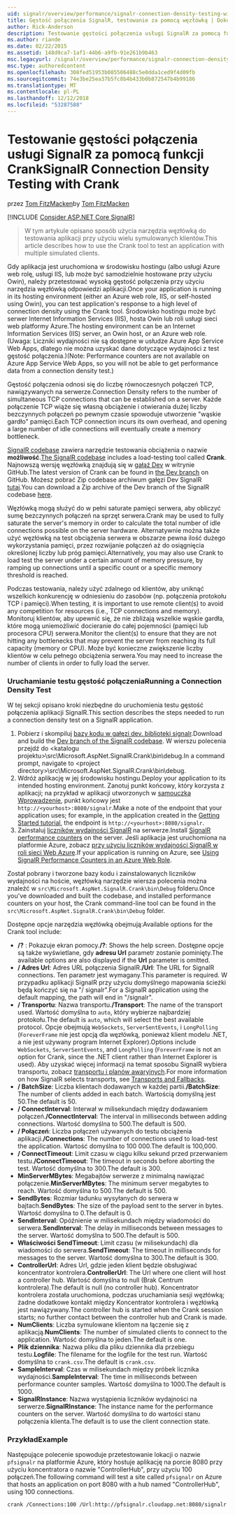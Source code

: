 ```yaml
---
uid: signalr/overview/performance/signalr-connection-density-testing-with-crank
title: Gęstość połączenia SignalR, testowanie za pomocą węzłówką | Dokumentacja firmy Microsoft
author: Rick-Anderson
description: Testowanie gęstości połączenia usługi SignalR za pomocą funkcji Crank
ms.author: riande
ms.date: 02/22/2015
ms.assetid: 148d9ca7-1af1-44b6-a9fb-91e261b9b463
msc.legacyurl: /signalr/overview/performance/signalr-connection-density-testing-with-crank
msc.type: authoredcontent
ms.openlocfilehash: 308fed51953b085506488c5e0dda1ced9f4d09fb
ms.sourcegitcommit: 74e3be25ea37b5fc8b4b433b0b872547b4b99186
ms.translationtype: MT
ms.contentlocale: pl-PL
ms.lasthandoff: 12/12/2018
ms.locfileid: "53287588"
---
```

<a name="signalr-connection-density-testing-with-crank"></a><span data-ttu-id="151e3-103">Testowanie gęstości połączenia usługi SignalR za pomocą funkcji Crank</span><span class="sxs-lookup"><span data-stu-id="151e3-103">SignalR Connection Density Testing with Crank</span></span>
====================
<span data-ttu-id="151e3-104">przez [Tom FitzMacken](https://github.com/tfitzmac)</span><span class="sxs-lookup"><span data-stu-id="151e3-104">by [Tom FitzMacken](https://github.com/tfitzmac)</span></span>

[!INCLUDE [Consider ASP.NET Core SignalR](~/includes/signalr/signalr-version-disambiguation.md)]

> <span data-ttu-id="151e3-105">W tym artykule opisano sposób użycia narzędzia węzłówką do testowania aplikacji przy użyciu wielu symulowanych klientów.</span><span class="sxs-lookup"><span data-stu-id="151e3-105">This article describes how to use the Crank tool to test an application with multiple simulated clients.</span></span>


<span data-ttu-id="151e3-106">Gdy aplikacja jest uruchomiona w środowisku hostingu (albo usługi Azure web rolę, usługi IIS, lub może być samodzielnie hostowane przy użyciu Owin), należy przetestować wysoką gęstość połączenia przy użyciu narzędzia węzłówką odpowiedzi aplikacji.</span><span class="sxs-lookup"><span data-stu-id="151e3-106">Once your application is running in its hosting environment (either an Azure web role, IIS, or self-hosted using Owin), you can test application's response to a high level of connection density using the Crank tool.</span></span> <span data-ttu-id="151e3-107">Środowisko hostingu może być serwer Internet Information Services (IIS), hosta Owin lub roli usługi sieci web platformy Azure.</span><span class="sxs-lookup"><span data-stu-id="151e3-107">The hosting environment can be an Internet Information Services (IIS) server, an Owin host, or an Azure web role.</span></span> <span data-ttu-id="151e3-108">(Uwaga: Liczniki wydajności nie są dostępne w usłudze Azure App Service Web Apps, dlatego nie można uzyskać dane dotyczące wydajności z test gęstość połączenia.)</span><span class="sxs-lookup"><span data-stu-id="151e3-108">(Note: Performance counters are not available on Azure App Service Web Apps, so you will not be able to get performance data from a connection density test.)</span></span>

<span data-ttu-id="151e3-109">Gęstość połączenia odnosi się do liczbę równoczesnych połączeń TCP, nawiązywanych na serwerze.</span><span class="sxs-lookup"><span data-stu-id="151e3-109">Connection Density refers to the number of simultaneous TCP connections that can be established on a server.</span></span> <span data-ttu-id="151e3-110">Każde połączenie TCP wiąże się własną obciążenie i otwierania dużej liczby bezczynnych połączeń po pewnym czasie spowoduje utworzenie "wąskie gardło" pamięci.</span><span class="sxs-lookup"><span data-stu-id="151e3-110">Each TCP connection incurs its own overhead, and opening a large number of idle connections will eventually create a memory bottleneck.</span></span>

<span data-ttu-id="151e3-111">[SignalR codebase](https://github.com/signalr/signalr) zawiera narzędzie testowania obciążenia o nazwie **możliwość**.</span><span class="sxs-lookup"><span data-stu-id="151e3-111">[The SignalR codebase](https://github.com/signalr/signalr) includes a load-testing tool called **Crank**.</span></span> <span data-ttu-id="151e3-112">Najnowszą wersję węzłówką znajdują się w [gałąź Dev](https://github.com/SignalR/signalr/tree/dev) w witrynie GitHub.</span><span class="sxs-lookup"><span data-stu-id="151e3-112">The latest version of Crank can be found in [the Dev branch](https://github.com/SignalR/signalr/tree/dev) on GitHub.</span></span> <span data-ttu-id="151e3-113">Możesz pobrać Zip codebase archiwum gałęzi Dev SignalR [tutaj](https://github.com/SignalR/SignalR/archive/dev.zip).</span><span class="sxs-lookup"><span data-stu-id="151e3-113">You can download a Zip archive of the Dev branch of the SignalR codebase [here](https://github.com/SignalR/SignalR/archive/dev.zip).</span></span>

<span data-ttu-id="151e3-114">Węzłówką mogą służyć do w pełni saturate pamięci serwera, aby obliczyć sumę bezczynnych połączeń na sprzęt serwera.</span><span class="sxs-lookup"><span data-stu-id="151e3-114">Crank may be used to fully saturate the server's memory in order to calculate the total number of idle connections possible on the server hardware.</span></span> <span data-ttu-id="151e3-115">Alternatywnie można także użyć węzłówką na test obciążenia serwera w obszarze pewna ilość dużego wykorzystania pamięci, przez rozwijanie połączeń aż do osiągnięcia określonej liczby lub próg pamięci.</span><span class="sxs-lookup"><span data-stu-id="151e3-115">Alternatively, you may also use Crank to load test the server under a certain amount of memory pressure, by ramping up connections until a specific count or a specific memory threshold is reached.</span></span>

<span data-ttu-id="151e3-116">Podczas testowania, należy użyć zdalnego od klientów, aby uniknąć wszelkich konkurencję w odniesieniu do zasobów (np. połączenia protokołu TCP i pamięci).</span><span class="sxs-lookup"><span data-stu-id="151e3-116">When testing, it is important to use remote client(s) to avoid any competition for resources (i.e., TCP connections and memory).</span></span> <span data-ttu-id="151e3-117">Monitoruj klientów, aby upewnić się, że nie zbliżają wszelkie wąskie gardła, które mogą uniemożliwić docieranie do całej pojemności (pamięci lub procesora CPU) serwera.</span><span class="sxs-lookup"><span data-stu-id="151e3-117">Monitor the client(s) to ensure that they are not hitting any bottlenecks that may prevent the server from reaching its full capacity (memory or CPU).</span></span> <span data-ttu-id="151e3-118">Może być konieczne zwiększenie liczby klientów w celu pełnego obciążenia serwera.</span><span class="sxs-lookup"><span data-stu-id="151e3-118">You may need to increase the number of clients in order to fully load the server.</span></span>

### <a name="running-a-connection-density-test"></a><span data-ttu-id="151e3-119">Uruchamianie testu gęstość połączenia</span><span class="sxs-lookup"><span data-stu-id="151e3-119">Running a Connection Density Test</span></span>

<span data-ttu-id="151e3-120">W tej sekcji opisano kroki niezbędne do uruchomienia testu gęstość połączenia aplikacji SignalR.</span><span class="sxs-lookup"><span data-stu-id="151e3-120">This section describes the steps needed to run a connection density test on a SignalR application.</span></span>

1. <span data-ttu-id="151e3-121">Pobierz i skompiluj [bazy kodu w gałęzi dev. biblioteki signalr](https://github.com/SignalR/SignalR/archive/dev.zip).</span><span class="sxs-lookup"><span data-stu-id="151e3-121">Download and build the [Dev branch of the SignalR codebase](https://github.com/SignalR/SignalR/archive/dev.zip).</span></span> <span data-ttu-id="151e3-122">W wierszu polecenia przejdź do &lt;katalogu projektu&gt;\src\Microsoft.AspNet.SignalR.Crank\bin\debug.</span><span class="sxs-lookup"><span data-stu-id="151e3-122">In a command prompt, navigate to &lt;project directory&gt;\src\Microsoft.AspNet.SignalR.Crank\bin\debug.</span></span>
2. <span data-ttu-id="151e3-123">Wdróż aplikację w jej środowisku hostingu.</span><span class="sxs-lookup"><span data-stu-id="151e3-123">Deploy your application to its intended hosting environment.</span></span> <span data-ttu-id="151e3-124">Zanotuj punkt końcowy, który korzysta z aplikacji; na przykład w aplikacji utworzonych w [samouczka Wprowadzenie](../getting-started/tutorial-getting-started-with-signalr.md), punkt końcowy jest `http://<yourhost>:8080/signalr`.</span><span class="sxs-lookup"><span data-stu-id="151e3-124">Make a note of the endpoint that your application uses; for example, in the application created in the [Getting Started tutorial](../getting-started/tutorial-getting-started-with-signalr.md), the endpoint is `http://<yourhost>:8080/signalr`.</span></span>
3. <span data-ttu-id="151e3-125">Zainstaluj [liczników wydajności SignalR](signalr-performance.md#perfcounters) na serwerze.</span><span class="sxs-lookup"><span data-stu-id="151e3-125">Install [SignalR performance counters](signalr-performance.md#perfcounters) on the server.</span></span> <span data-ttu-id="151e3-126">Jeśli aplikacja jest uruchomiona na platformie Azure, zobacz [przy użyciu liczników wydajności SignalR w roli sieci Web Azure](using-signalr-performance-counters-in-an-azure-web-role.md).</span><span class="sxs-lookup"><span data-stu-id="151e3-126">If your application is running on Azure, see [Using SignalR Performance Counters in an Azure Web Role](using-signalr-performance-counters-in-an-azure-web-role.md).</span></span>

<span data-ttu-id="151e3-127">Został pobrany i tworzone bazy kodu i zainstalowanych liczników wydajności na hoście, węzłówką narzędzie wiersza polecenia można znaleźć w `src\Microsoft.AspNet.SignalR.Crank\bin\Debug` folderu.</span><span class="sxs-lookup"><span data-stu-id="151e3-127">Once you've downloaded and built the codebase, and installed performance counters on your host, the Crank command-line tool can be found in the `src\Microsoft.AspNet.SignalR.Crank\bin\Debug` folder.</span></span>

<span data-ttu-id="151e3-128">Dostępne opcje narzędzia węzłówką obejmują:</span><span class="sxs-lookup"><span data-stu-id="151e3-128">Available options for the Crank tool include:</span></span>

- <span data-ttu-id="151e3-129">**/?** : Pokazuje ekran pomocy.</span><span class="sxs-lookup"><span data-stu-id="151e3-129">**/?**: Shows the help screen.</span></span> <span data-ttu-id="151e3-130">Dostępne opcje są także wyświetlane, gdy **adresu Url** parametr zostanie pominięty.</span><span class="sxs-lookup"><span data-stu-id="151e3-130">The available options are also displayed if the **Url** parameter is omitted.</span></span>
- <span data-ttu-id="151e3-131">**/ Adres Url**: Adres URL połączenia SignalR.</span><span class="sxs-lookup"><span data-stu-id="151e3-131">**/Url**: The URL for SignalR connections.</span></span> <span data-ttu-id="151e3-132">Ten parametr jest wymagany.</span><span class="sxs-lookup"><span data-stu-id="151e3-132">This parameter is required.</span></span> <span data-ttu-id="151e3-133">W przypadku aplikacji SignalR przy użyciu domyślnego mapowania ścieżki będą kończyć się na "/ signalr".</span><span class="sxs-lookup"><span data-stu-id="151e3-133">For a SignalR application using the default mapping, the path will end in "/signalr".</span></span>
- <span data-ttu-id="151e3-134">**/ Transportu**: Nazwa transportu.</span><span class="sxs-lookup"><span data-stu-id="151e3-134">**/Transport**: The name of the transport used.</span></span> <span data-ttu-id="151e3-135">Wartość domyślna to `auto`, który wybierze najbardziej protokołu.</span><span class="sxs-lookup"><span data-stu-id="151e3-135">The default is `auto`, which will select the best available protocol.</span></span> <span data-ttu-id="151e3-136">Opcje obejmują `WebSockets`, `ServerSentEvents`, i `LongPolling` (`ForeverFrame` nie jest opcją dla węzłówką, ponieważ klient modelu .NET, a nie jest używany program Internet Explorer).</span><span class="sxs-lookup"><span data-stu-id="151e3-136">Options include `WebSockets`, `ServerSentEvents`, and `LongPolling` (`ForeverFrame` is not an option for Crank, since the .NET client rather than Internet Explorer is used).</span></span> <span data-ttu-id="151e3-137">Aby uzyskać więcej informacji na temat sposobu SignalR wybiera transportu, zobacz [transportu i planów awaryjnych](../getting-started/introduction-to-signalr.md#transports).</span><span class="sxs-lookup"><span data-stu-id="151e3-137">For more information on how SignalR selects transports, see [Transports and Fallbacks](../getting-started/introduction-to-signalr.md#transports).</span></span>
- <span data-ttu-id="151e3-138">**/ BatchSize**: Liczba klientach dodawanych w każdej partii.</span><span class="sxs-lookup"><span data-stu-id="151e3-138">**/BatchSize**: The number of clients added in each batch.</span></span> <span data-ttu-id="151e3-139">Wartością domyślną jest 50.</span><span class="sxs-lookup"><span data-stu-id="151e3-139">The default is 50.</span></span>
- <span data-ttu-id="151e3-140">**/ ConnectInterval**: Interwał w milisekundach między dodawaniem połączeń.</span><span class="sxs-lookup"><span data-stu-id="151e3-140">**/ConnectInterval**: The interval in milliseconds between adding connections.</span></span> <span data-ttu-id="151e3-141">Wartość domyślna to 500.</span><span class="sxs-lookup"><span data-stu-id="151e3-141">The default is 500.</span></span>
- <span data-ttu-id="151e3-142">**/ Połączeń**: Liczba połączeń używanych do testu obciążenia aplikacji.</span><span class="sxs-lookup"><span data-stu-id="151e3-142">**/Connections**: The number of connections used to load-test the application.</span></span> <span data-ttu-id="151e3-143">Wartość domyślna to 100 000.</span><span class="sxs-lookup"><span data-stu-id="151e3-143">The default is 100,000.</span></span>
- <span data-ttu-id="151e3-144">**/ ConnectTimeout**: Limit czasu w ciągu kilku sekund przed przerwaniem testu.</span><span class="sxs-lookup"><span data-stu-id="151e3-144">**/ConnectTimeout**: The timeout in seconds before aborting the test.</span></span> <span data-ttu-id="151e3-145">Wartość domyślna to 300.</span><span class="sxs-lookup"><span data-stu-id="151e3-145">The default is 300.</span></span>
- <span data-ttu-id="151e3-146">**MinServerMBytes**: Megabajtów serwerze z minimalną nawiązać połączenie.</span><span class="sxs-lookup"><span data-stu-id="151e3-146">**MinServerMBytes**: The minimum server megabytes to reach.</span></span> <span data-ttu-id="151e3-147">Wartość domyślna to 500.</span><span class="sxs-lookup"><span data-stu-id="151e3-147">The default is 500.</span></span>
- <span data-ttu-id="151e3-148">**SendBytes**: Rozmiar ładunku wysyłanych do serwera w bajtach.</span><span class="sxs-lookup"><span data-stu-id="151e3-148">**SendBytes**: The size of the payload sent to the server in bytes.</span></span> <span data-ttu-id="151e3-149">Wartość domyślna to 0.</span><span class="sxs-lookup"><span data-stu-id="151e3-149">The default is 0.</span></span>
- <span data-ttu-id="151e3-150">**SendInterval**: Opóźnienie w milisekundach między wiadomości do serwera.</span><span class="sxs-lookup"><span data-stu-id="151e3-150">**SendInterval**: The delay in milliseconds between messages to the server.</span></span> <span data-ttu-id="151e3-151">Wartość domyślna to 500.</span><span class="sxs-lookup"><span data-stu-id="151e3-151">The default is 500.</span></span>
- <span data-ttu-id="151e3-152">**Właściwości SendTimeout**: Limit czasu (w milisekundach) dla wiadomości do serwera.</span><span class="sxs-lookup"><span data-stu-id="151e3-152">**SendTimeout**: The timeout in milliseconds for messages to the server.</span></span> <span data-ttu-id="151e3-153">Wartość domyślna to 300.</span><span class="sxs-lookup"><span data-stu-id="151e3-153">The default is 300.</span></span>
- <span data-ttu-id="151e3-154">**ControllerUrl**: Adres Url, gdzie jeden klient będzie obsługiwać koncentrator kontrolera.</span><span class="sxs-lookup"><span data-stu-id="151e3-154">**ControllerUrl**: The Url where one client will host a controller hub.</span></span> <span data-ttu-id="151e3-155">Wartość domyślna to null (Brak Centrum kontrolera).</span><span class="sxs-lookup"><span data-stu-id="151e3-155">The default is null (no controller hub).</span></span> <span data-ttu-id="151e3-156">Koncentrator kontrolera została uruchomiona, podczas uruchamiania sesji węzłówką; żadne dodatkowe kontakt między Koncentrator kontrolera i węzłówką jest nawiązywany.</span><span class="sxs-lookup"><span data-stu-id="151e3-156">The controller hub is started when the Crank session starts; no further contact between the controller hub and Crank is made.</span></span>
- <span data-ttu-id="151e3-157">**NumClients**: Liczba symulowane klientom na łączenie się z aplikacją.</span><span class="sxs-lookup"><span data-stu-id="151e3-157">**NumClients**: The number of simulated clients to connect to the application.</span></span> <span data-ttu-id="151e3-158">Wartość domyślna to jeden.</span><span class="sxs-lookup"><span data-stu-id="151e3-158">The default is one.</span></span>
- <span data-ttu-id="151e3-159">**Plik dziennika**: Nazwa pliku dla pliku dziennika dla przebiegu testu.</span><span class="sxs-lookup"><span data-stu-id="151e3-159">**Logfile**: The filename for the logfile for the test run.</span></span> <span data-ttu-id="151e3-160">Wartość domyślna to `crank.csv`.</span><span class="sxs-lookup"><span data-stu-id="151e3-160">The default is `crank.csv`.</span></span>
- <span data-ttu-id="151e3-161">**SampleInterval**: Czas w milisekundach między próbek licznika wydajności.</span><span class="sxs-lookup"><span data-stu-id="151e3-161">**SampleInterval**: The time in milliseconds between performance counter samples.</span></span> <span data-ttu-id="151e3-162">Wartość domyślna to 1000.</span><span class="sxs-lookup"><span data-stu-id="151e3-162">The default is 1000.</span></span>
- <span data-ttu-id="151e3-163">**SignalRInstance**: Nazwa wystąpienia liczników wydajności na serwerze.</span><span class="sxs-lookup"><span data-stu-id="151e3-163">**SignalRInstance**: The instance name for the performance counters on the server.</span></span> <span data-ttu-id="151e3-164">Wartość domyślna to do wartości stanu połączenia klienta.</span><span class="sxs-lookup"><span data-stu-id="151e3-164">The default is to use the client connection state.</span></span>

### <a name="example"></a><span data-ttu-id="151e3-165">Przykład</span><span class="sxs-lookup"><span data-stu-id="151e3-165">Example</span></span>

<span data-ttu-id="151e3-166">Następujące polecenie spowoduje przetestowanie lokacji o nazwie `pfsignalr` na platformie Azure, który hostuje aplikację na porcie 8080 przy użyciu koncentratora o nazwie "ControllerHub", przy użyciu 100 połączeń.</span><span class="sxs-lookup"><span data-stu-id="151e3-166">The following command will test a site called `pfsignalr` on Azure that hosts an application on port 8080 with a hub named "ControllerHub", using 100 connections.</span></span>

`crank /Connections:100 /Url:http://pfsignalr.cloudapp.net:8080/signalr`
